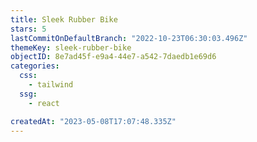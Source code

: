```yaml
---
title: Sleek Rubber Bike
stars: 5
lastCommitOnDefaultBranch: "2022-10-23T06:30:03.496Z"
themeKey: sleek-rubber-bike
objectID: 8e7ad45f-e9a4-44e7-a542-7daedb1e69d6
categories:
  css:
    - tailwind
  ssg:
    - react

createdAt: "2023-05-08T17:07:48.335Z"
---
```

